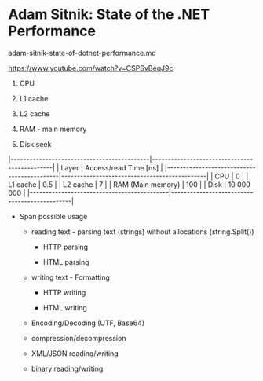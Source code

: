 # Adam Sitnik: State of the .NET Performance

adam-sitnik-state-of-dotnet-performance.md

https://www.youtube.com/watch?v=CSPSvBeqJ9c


1.  CPU

2.  L1 cache

3.  L2 cache

4.  RAM - main memory

5.  Disk seek 


|--------------------------------------------|----------------------------------------------|
| Layer                                      | Access/read Time [ns]                                    |
|--------------------------------------------|----------------------------------------------|
| CPU                                        | 0                                            |
| L1 cache                                   | 0.5                                          |
| L2 cache                                   | 7                                            |
| RAM (Main memory)                          | 100                                          |
| Disk                                       | 10 000 000                                   |
|--------------------------------------------|----------------------------------------------|


*   Span<T> possible usage

    *   reading text - parsing text (strings) without allocations (string.Split())

        *   HTTP parsing

        *   HTML parsing

    *   writing text - Formatting

        *   HTTP writing 

        *   HTML writing

    *   Encoding/Decoding (UTF, Base64)

    *   compression/decompression

    *   XML/JSON reading/writing

    *   binary reading/writing    